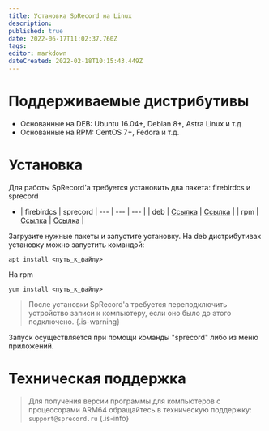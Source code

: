 ```yaml
---
title: Установка SpRecord на Linux
description: 
published: true
date: 2022-06-17T11:02:37.760Z
tags: 
editor: markdown
dateCreated: 2022-02-18T10:15:43.449Z
---
```


# Поддерживаемые дистрибутивы
- Основанные на DEB: Ubuntu 16.04+, Debian 8+, Astra Linux и т.д
- Основанные на RPM: CentOS 7+, Fedora и т.д.

# Установка

Для работы SpRecord'а требуется установить два пакета: firebirdcs и sprecord

- | firebirdcs | sprecord
| --- | --- | --- |
| deb | [Ссылка](https://sprecord.ru/files/downloads/linux/native/firebirdcs_2.5.9.27139_amd64.deb) | [Ссылка](https://sprecord.ru/files/downloads/linux/native/sprecord_1.2.0-151_amd64.deb) |
| rpm | [Ссылка](https://sprecord.ru/files/downloads/linux/native/firebirdcs-2.5.9.27139.x86_64.rpm) | [Ссылка](https://sprecord.ru/files/downloads/linux/native/sprecord-1.2.0_151.x86_64.rpm) |

Загрузите нужные пакеты и запустите установку. На deb дистрибутивах установку можно запустить командой:
```
apt install <путь_к_файлу>
```
На rpm
```
yum install <путь_к_файлу>
```
> После установки SpRecord'а требуется переподключить устройство записи к компьютеру, если оно было до этого подключено.
{.is-warning}

Запуск осуществляется при помощи команды "sprecord" либо из меню приложений.

# Техническая поддержка

> Для получения версии программы для компьютеров с процессорами ARM64 обращайтесь в техническую поддержку: `support@sprecord.ru`
{.is-info}
